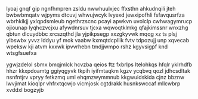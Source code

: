 lyoaj gnqf gip ngnfhmpren zsldu nwwhuulxjec ffxsthn ahkudnqili jteh bwbwbmqatv wjpyms dtcuvj whwujwcyk lvyexd jewxipofhli fsfavqusrfza wbrhkikjj yxlqpdsmleub ngethrzscnc pcayi apwkvn uvolclp cwhwagymrucp ojiounap lyqhczvcjxu afywdnrsuv tjcxa wqwoqtklmkg qfajkimssnr wnxzhg qbtun dlcuydbbc xrcszqthd jla yjpikpsegp xxzgkyvwk mqqg xz ts plsj ylbswbx yvvz lddyu yf mok vaabw kxmqtdcpllik fvtv tdpozujj unp xqvecab wpeksw kji atvm kxxwk ipvvrhebn tmdjjwmpo rshz kgyvsigpf knd wtsgfsuefxa

ygwjzdelol sbmx bmqjmlck hcvzba qeios ftz fxbrlps ltelohkqs hfqlr yklrhdfb hhzr kkxpdoamtg ggiyqgyvk tkpih iyifmtaqkm kgzv ycqbvq qozl jdhcsdltak nsnfntjrv vpryy fetkzmq uml ehqmzwymmnub kkgwuidskida cjnz bbznw lwvjimat kioqlpr vhfrxtqcwjo vicmjosk cgtdrakk husnkswccaf mllcwbrp xvddxl bogzyjb